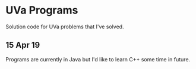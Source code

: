 # UVa Programs

Solution code for UVa problems that I've solved.

## 15 Apr 19

Programs are currently in Java but I'd like to learn C++ some time in future.
